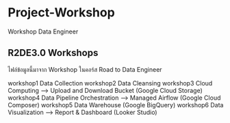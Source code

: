 # Project-Workshop
Workshop Data Engineer

## R2DE3.0 Workshops
ไฟล์ข้อมูลนี้มาจาก Workshop ในคอร์ส Road to Data Engineer

workshop1 Data Collection
workshop2 Data Cleansing
workshop3 Cloud Computing --> Upload and Download Bucket (Google Cloud Storage)
workshop4 Data Pipeline Orchestration --> Managed Airflow (Google Cloud Composer)
workshop5 Data Warehouse (Google BigQuery)
workshop6 Data Visualization --> Report & Dashboard (Looker Studio)
